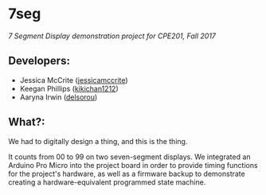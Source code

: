 # 7seg

*7 Segment Display demonstration project for CPE201, Fall 2017*

## Developers:
* Jessica McCrite ([jessicamccrite](http://github.com/jessicamccrite/))
* Keegan Phillips ([kikichan1212](http://github.com/kikichan1212/))
* Aaryna Irwin ([delsorou](http://github.com/Delsorou/))

## What?:
We had to digitally design a thing, and this is the thing.

It counts from 00 to 99 on two seven-segment displays. We integrated an
Arduino Pro Micro into the project board in order to provide timing functions
for the project's hardware, as well as a firmware backup to demonstrate
creating a hardware-equivalent programmed state machine.
